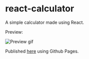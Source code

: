 # react-calculator
A simple calculator made using React.

Preview:

![Preview gif](https://media.giphy.com/media/YC8XmbbqDa1n7jwiNT/giphy.gif)

Published [here](https://knlju.github.io/react-calculator/) using Github Pages.
